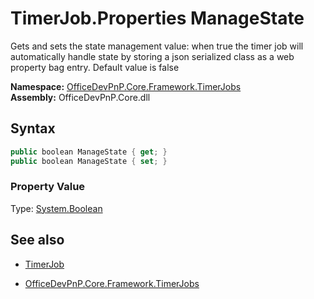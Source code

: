 # TimerJob.Properties ManageState
Gets and sets the state management value: when true the timer job will automatically handle state by 
            storing a json serialized class as a web property bag entry. Default value is false  

**Namespace:** [OfficeDevPnP.Core.Framework.TimerJobs](OfficeDevPnP.Core.Framework.TimerJobs.md)  
**Assembly:** OfficeDevPnP.Core.dll  
## Syntax
```C#
public boolean ManageState { get; }
public boolean ManageState { set; }
```

### Property Value
Type: [System.Boolean](System.Boolean.md) 

## See also
- [TimerJob](TimerJob.md) 

- [OfficeDevPnP.Core.Framework.TimerJobs](OfficeDevPnP.Core.Framework.TimerJobs.md)
